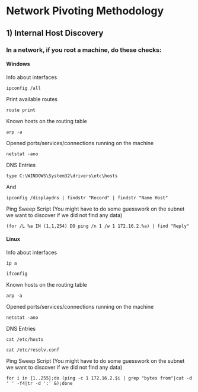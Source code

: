 # Network Pivoting Methodology

## 1) Internal Host Discovery

### In a network, if you root a machine, do these checks:

#### Windows

Info about interfaces

    ipconfig /all

Print available routes

    route print

Known hosts on the routing table

    arp -a

Opened ports/services/connections running on the machine

    netstat -ano

DNS Entries

    type C:\WINDOWS\System32\drivers\etc\hosts


And

    ipconfig /displaydns | findstr "Record" | findstr "Name Host"

Ping Sweep Script (You might have to do some guesswork on the subnet we want to discover if we did not find any data)

    (for /L %a IN (1,1,254) DO ping /n 1 /w 1 172.16.2.%a) | find "Reply"

#### Linux

Info about interfaces

    ip a

    ifconfig

Known hosts on the routing table

    arp -a

Opened ports/services/connections running on the machine

    netstat -ano

DNS Entries

    cat /etc/hosts

    cat /etc/resolv.conf

Ping Sweep Script (You might have to do some guesswork on the subnet we want to discover if we did not find any data)

    for i in {1..255};do (ping -c 1 172.16.2.$i | grep "bytes from"|cut -d ' ' -f4|tr -d ':' &);done
